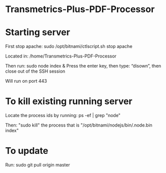 # Transmetrics-Plus-PDF-Processor
 
# Starting server

First stop apache:
sudo /opt/bitnami/ctlscript.sh stop apache

Located in: /home/Transmetrics-Plus-PDF-Processor

Then run:
sudo node index &
Press the enter key, then type: “disown”, then close out of the SSH session

Will run on port 443

# To kill existing running server

Locate the process ids by running: ps -ef | grep "node"

Then: "sudo kill" the process that is "/opt/bitnami/nodejs/bin/.node.bin index"

# To update
Run:
sudo git pull origin master